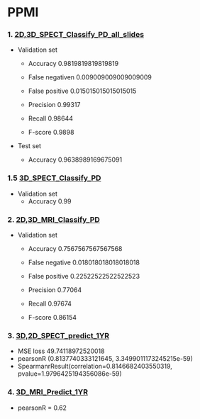 # PPMI
### 1. [2D,3D_SPECT_Classify_PD_all_slides](https://github.com/macsermkiat/PPMI/blob/master/2D,3D_SPECT_Classify_PD_all_slides.ipynb)

   - Validation set
     - Accuracy 0.9819819819819819

     - False negativen 0.009009009009009009

     - False positive 0.015015015015015015

     - Precision  0.99317
     - Recall 0.98644
     - F-score 0.9898

   - Test set

     - Accuracy 0.9638989169675091
     
### 1.5 [3D_SPECT_Classify_PD]()

   - Validation set
     - Accuracy 0.99

### 2. [2D,3D_MRI_Classify_PD](https://github.com/macsermkiat/PPMI/blob/master/2D,3D_MRI_Classify_PD.ipynb)

   - Validation set
     
     - Accuracy 0.7567567567567568


     - False negative 0.018018018018018018


     - False positive 0.22522522522522523


     - Precision 0.77064
     - Recall 0.97674
     - F-score 0.86154

### 3. [3D,2D_SPECT_predict_1YR](https://github.com/macsermkiat/PPMI/blob/e90050f1dfd9ca25b9aa1d42ba81ec2e335d682e/3D,2D_SPECT_predict_1YR.ipynb#L1334)

   - MSE loss 49.74118972520018
   - pearsonR (0.8137740333121645, 3.3499011173245215e-59)
   - SpearmanrResult(correlation=0.8146682403550319, pvalue=1.9796425194356086e-59)


### 4. [3D_MRI_Predict_1YR](https://github.com/macsermkiat/PPMI/blob/master/3D_MRI_Predict_1YR.ipynb)

   - pearsonR = 0.62
   
   

